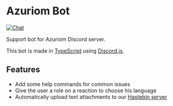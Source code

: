 # Azuriom Bot

[![Chat](https://img.shields.io/discord/625774284823986183?color=7289da&label=Discord&logo=discord&logoColor=fff&style=flat-square)](https://azuriom.com/discord)

Support bot for Azuriom Discord server.

This bot is made in [TypeScript](https://www.typescriptlang.org/) using [Discord.js](https://discord.js.org/).

## Features
* Add some help commands for common issues
* Give the user a role on a reaction to choose his language
* Automatically upload text attachments to our [Hastebin server](https://paste.azuriom.com)
